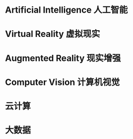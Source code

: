 # Artificial Intelligence 人工智能
# Virtual Reality 虚拟现实
# Augmented Reality 现实增强
# Computer Vision 计算机视觉
# 云计算
# 大数据
